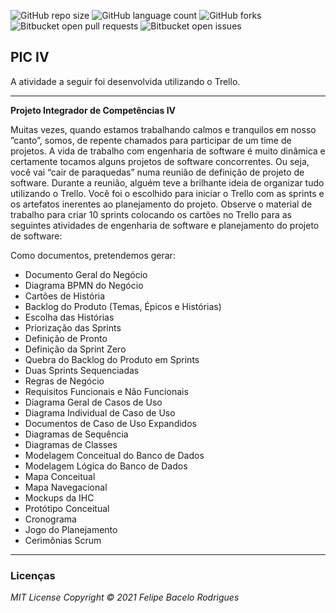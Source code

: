![GitHub repo size](https://img.shields.io/github/repo-size/felipebacelo/PIC?style=for-the-badge)
![GitHub language count](https://img.shields.io/github/languages/count/felipebacelo/PIC?style=for-the-badge)
![GitHub forks](https://img.shields.io/github/forks/felipebacelo/PIC?style=for-the-badge)
![Bitbucket open pull requests](https://img.shields.io/bitbucket/pr-raw/felipebacelo/PIC?style=for-the-badge)
![Bitbucket open issues](https://img.shields.io/bitbucket/issues/felipebacelo/PIC?style=for-the-badge)

## PIC IV

A atividade a seguir foi desenvolvida utilizando o Trello.

***

__Projeto Integrador de Competências IV__

Muitas vezes, quando estamos trabalhando calmos e tranquilos em nosso ”canto”, somos, de repente chamados para participar de um time de projetos. A vida de trabalho com engenharia de software é muito dinâmica e certamente tocamos alguns projetos de software concorrentes. Ou seja, você vai “cair de paraquedas” numa reunião de definição de projeto de software. Durante a reunião, alguém teve a brilhante ideia de organizar tudo utilizando o Trello. Você foi o escolhido para iniciar o Trello com as sprints e os artefatos inerentes ao planejamento do projeto.
Observe o material de trabalho para criar 10 sprints colocando os cartões no Trello para as seguintes atividades de engenharia de software e planejamento do projeto de software:

Como documentos, pretendemos gerar:

* Documento Geral do Negócio
* Diagrama BPMN do Negócio
* Cartões de História
* Backlog do Produto (Temas, Épicos e Histórias)
* Escolha das Histórias
* Priorização das Sprints
* Definição de Pronto
* Definição da Sprint Zero
* Quebra do Backlog do Produto em Sprints
* Duas Sprints Sequenciadas
* Regras de Negócio
* Requisitos Funcionais e Não Funcionais
* Diagrama Geral de Casos de Uso
* Diagrama Individual de Caso de Uso
* Documentos de Caso de Uso Expandidos
* Diagramas de Sequência
* Diagramas de Classes
* Modelagem Conceitual do Banco de Dados
* Modelagem Lógica do Banco de Dados
* Mapa Conceitual
* Mapa Navegacional
* Mockups da IHC
* Protótipo Conceitual
* Cronograma
* Jogo do Planejamento
* Cerimônias Scrum

***

### Licenças

_MIT License_
_Copyright   ©   2021 Felipe Bacelo Rodrigues_
